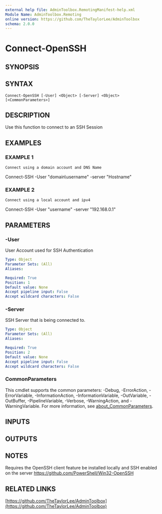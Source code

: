 ```yaml
---
external help file: AdminToolbox.RemotingManifest-help.xml
Module Name: AdminToolbox.Remoting
online version: https://github.com/TheTaylorLee/AdminToolbox
schema: 2.0.0
---
```


# Connect-OpenSSH

## SYNOPSIS

## SYNTAX

```
Connect-OpenSSH [-User] <Object> [-Server] <Object> [<CommonParameters>]
```

## DESCRIPTION
Use this function to connect to an SSH Session

## EXAMPLES

### EXAMPLE 1
```
Connect using a domain account and DNS Name
```

Connect-SSH -User "domain\username" -server "Hostname"

### EXAMPLE 2
```
Connect using a local account and ipv4
```

Connect-SSH -User "username" -server "192.168.0.1"

## PARAMETERS

### -User
User Account used for SSH Authentication

```yaml
Type: Object
Parameter Sets: (All)
Aliases:

Required: True
Position: 1
Default value: None
Accept pipeline input: False
Accept wildcard characters: False
```

### -Server
SSH Server that is being connected to.

```yaml
Type: Object
Parameter Sets: (All)
Aliases:

Required: True
Position: 2
Default value: None
Accept pipeline input: False
Accept wildcard characters: False
```

### CommonParameters
This cmdlet supports the common parameters: -Debug, -ErrorAction, -ErrorVariable, -InformationAction, -InformationVariable, -OutVariable, -OutBuffer, -PipelineVariable, -Verbose, -WarningAction, and -WarningVariable. For more information, see [about_CommonParameters](http://go.microsoft.com/fwlink/?LinkID=113216).

## INPUTS

## OUTPUTS

## NOTES
Requires the OpenSSH client feature be installed locally and SSH enabled on the server
https://github.com/PowerShell/Win32-OpenSSH

## RELATED LINKS

[https://github.com/TheTaylorLee/AdminToolbox](https://github.com/TheTaylorLee/AdminToolbox)

